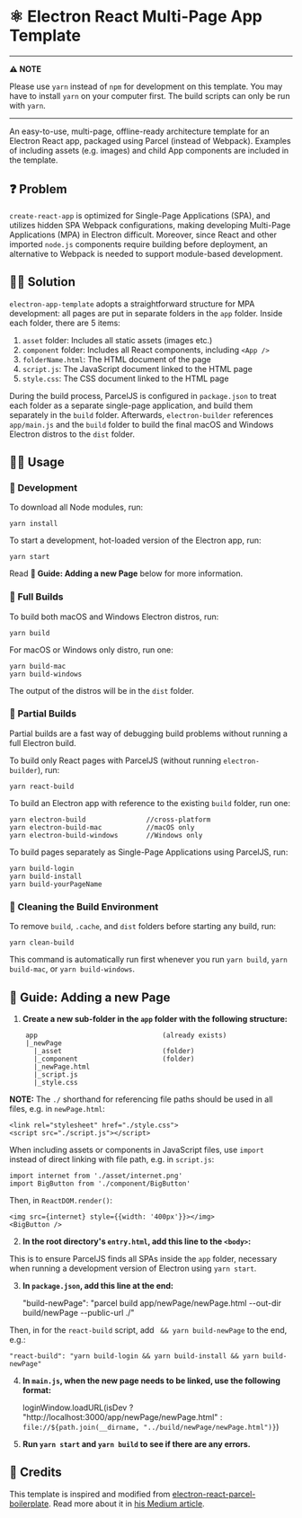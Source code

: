 # ⚛️ Electron React Multi-Page App Template
---
**⚠️ NOTE**

Please use `yarn` instead of `npm` for development on this template. You may have to install `yarn` on your computer first. The build scripts can only be run with `yarn`.

---

An easy-to-use, multi-page, offline-ready architecture template for an Electron React app, packaged using Parcel (instead of Webpack). Examples of including assets (e.g. images) and child App components are included in the template.

## ❓ Problem

`create-react-app` is optimized for Single-Page Applications (SPA), and utilizes hidden SPA Webpack configurations, making developing Multi-Page Applications (MPA) in Electron difficult. Moreover, since React and other imported `node.js` components require building before deployment, an alternative to Webpack is needed to support module-based development.

## 💁‍♂️ Solution

`electron-app-template` adopts a straightforward structure for MPA development: all pages are put in separate folders in the `app` folder. Inside each folder, there are 5 items:

1. `asset` folder: Includes all static assets (images etc.)
2. `component` folder: Includes all React components, including `<App />`
3. `folderName.html`: The HTML document of the page
4. `script.js`: The JavaScript document linked to the HTML page
5. `style.css`: The CSS document linked to the HTML page

During the build process, ParcelJS is configured in `package.json` to treat each folder as a separate single-page application, and build them separately in the `build` folder. Afterwards, `electron-builder` references `app/main.js` and the `build` folder to build the final macOS and Windows Electron distros to the `dist` folder.

## 👷‍♂️ Usage
### 🔧 Development

To download all Node modules, run:

    yarn install

To start a development, hot-loaded version of the Electron app, run:

    yarn start
    
Read **📘 Guide: Adding a new Page** below for more information.
    
### 🔧 Full Builds

To build both macOS and Windows Electron distros, run:

    yarn build
    
For macOS or Windows only distro, run one:

    yarn build-mac
    yarn build-windows

The output of the distros will be in the `dist` folder.

### 🔧 Partial Builds

Partial builds are a fast way of debugging build problems without running a full Electron build.

To build only React pages with ParcelJS (without running `electron-builder`), run:

    yarn react-build
    
To build an Electron app with reference to the existing `build` folder, run one:

    yarn electron-build               //cross-platform
    yarn electron-build-mac           //macOS only
    yarn electron-build-windows       //Windows only

To build pages separately as Single-Page Applications using ParcelJS, run:

    yarn build-login
    yarn build-install
    yarn build-yourPageName

### 🔧 Cleaning the Build Environment

To remove `build`, `.cache`, and `dist` folders before starting any build, run:

    yarn clean-build

This command is automatically run first whenever you run `yarn build`, `yarn build-mac`, or `yarn build-windows`.

## 📘 Guide: Adding a new Page

1. **Create a new sub-folder in the `app` folder with the following structure:**

```
    app                               (already exists)
    |_newPage
      |_asset                         (folder)
      |_component                     (folder)
      |_newPage.html
      |_script.js
      |_style.css
```

**NOTE:** The `./` shorthand for referencing file paths should be used in all files, e.g. in `newPage.html`:

    <link rel="stylesheet" href="./style.css">
    <script src="./script.js"></script>

When including assets or components in JavaScript files, use `import` instead of direct linking with file path, e.g. in `script.js`:

    import internet from './asset/internet.png'
    import BigButton from './component/BigButton'

Then, in `ReactDOM.render()`:

    <img src={internet} style={{width: '400px'}}></img>
    <BigButton />

2. **In the root directory's `entry.html`, add this line to the `<body>`:**

    <a href="app/newPage/newPage.html"></a>

This is to ensure ParcelJS finds all SPAs inside the `app` folder, necessary when running a development version of Electron using `yarn start`.

3. **In `package.json`, add this line at the end:**

    "build-newPage": "parcel build app/newPage/newPage.html --out-dir build/newPage --public-url ./"

Then, in for the `react-build` script, add ` && yarn build-newPage` to the end, e.g.:

    "react-build": "yarn build-login && yarn build-install && yarn build-newPage"

4. **In `main.js`, when the new page needs to be linked, use the following format:**

    loginWindow.loadURL(isDev
        ? "http://localhost:3000/app/newPage/newPage.html"
        : `file://${path.join(__dirname, "../build/newPage/newPage.html")}`)
        
5. **Run `yarn start` and `yarn build` to see if there are any errors.**

## 🌟 Credits

This template is inspired and modified from [electron-react-parcel-boilerplate](https://github.com/kumarryogeshh/electron-react-parcel-boilerplate). Read more about it in [his Medium article](https://medium.com/@yogeshkumarr/production-ready-electron-app-using-react-and-parcel-web-bundler-74dcda63f148).
